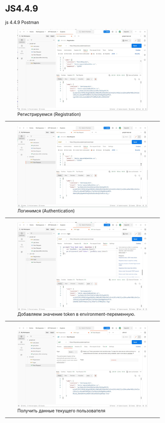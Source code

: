 # JS4.4.9
js 4.4.9 Postman
<figure>
  <img src="https://github.com/DenisPapushaJava/JS4.4.9/blob/main/create%20user%20(post).jpg?raw=true">
  <figcaption>Регистрируемся (Registration)</figcaption>
</figure>
<hr>
<figure>
  <img src="https://github.com/DenisPapushaJava/JS4.4.9/blob/main/loginIn%20(post).jpg?raw=true">
   <figcaption>Логинимся (Authentication)</figcaption>
</figure>
<hr>
<figure>
  <img src="https://github.com/DenisPapushaJava/JS4.4.9/blob/main/token.jpg?raw=true">
   <figcaption>Добавляем значение token в environment-переменную.</figcaption>
</figure>
<hr>
<figure>
  <img src="https://github.com/DenisPapushaJava/JS4.4.9/blob/main/getUser%20(GET).jpg?raw=true">
   <figcaption>Получить данные текущего пользователя</figcaption>
</figure>
<hr>





